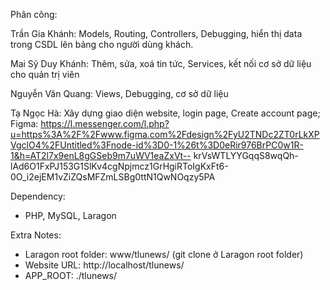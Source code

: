 Phân công:

  Trần Gia Khánh: Models, Routing, Controllers, Debugging, hiển thị data trong CSDL lên bảng cho người dùng khách.
  
  Mai Sỹ Duy Khánh: Thêm, sửa, xoá tin tức, Services, kết nối cơ sở dữ liệu cho quản trị viên
  
  Nguyễn Văn Quang: Views, Debugging, cơ sở dữ liệu
  
  Tạ Ngọc Hà: Xây dựng giao diện website, login page, Create account page; Figma: https://l.messenger.com/l.php?u=https%3A%2F%2Fwww.figma.com%2Fdesign%2FyU2TNDc2ZT0rLkXPVgclO4%2FUntitled%3Fnode-id%3D0-1%26t%3D0eRir976BrPC0w1R-1&h=AT2l7x9enL8gGSeb9m7uWV1eaZxVt--    krVsWTLYYGqqS8wqQh-lAd6O1FxPJ153G1SlKv4cgNpjmcz1GrHgiRToIgKxFt6-0O_i2ejEM1vZiZQsMFZmLSBg0ttN1QwNOqzy5PA


Dependency:
+ PHP, MySQL, Laragon

Extra Notes:
+ Laragon root folder: www/tlunews/ (git clone ở Laragon root folder)
+ Website URL: http://localhost/tlunews/
+ APP_ROOT: ./tlunews/

